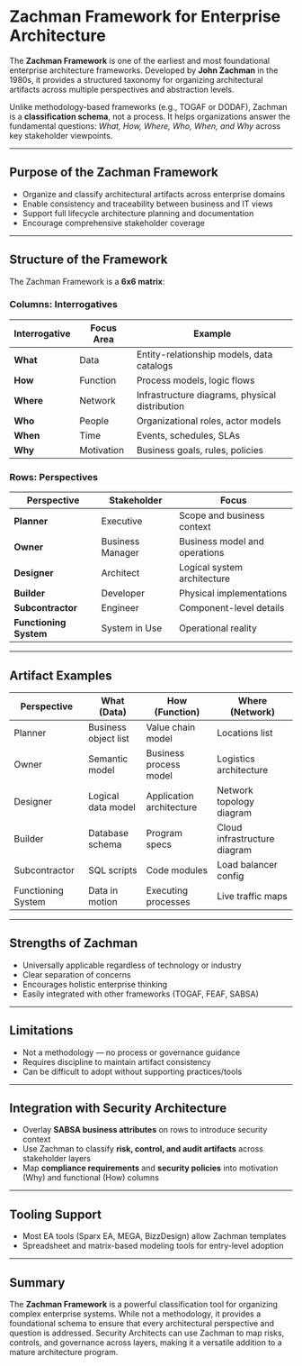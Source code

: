 # Zachman Framework for Enterprise Architecture

The **Zachman Framework** is one of the earliest and most foundational enterprise architecture frameworks. Developed by **John Zachman** in the 1980s, it provides a structured taxonomy for organizing architectural artifacts across multiple perspectives and abstraction levels.

Unlike methodology-based frameworks (e.g., TOGAF or DODAF), Zachman is a **classification schema**, not a process. It helps organizations answer the fundamental questions: *What, How, Where, Who, When, and Why* across key stakeholder viewpoints.

---

## Purpose of the Zachman Framework

- Organize and classify architectural artifacts across enterprise domains
- Enable consistency and traceability between business and IT views
- Support full lifecycle architecture planning and documentation
- Encourage comprehensive stakeholder coverage

---

## Structure of the Framework

The Zachman Framework is a **6x6 matrix**:

### Columns: Interrogatives
| Interrogative | Focus Area | Example |
|---------------|------------|---------|
| **What** | Data | Entity-relationship models, data catalogs |
| **How** | Function | Process models, logic flows |
| **Where** | Network | Infrastructure diagrams, physical distribution |
| **Who** | People | Organizational roles, actor models |
| **When** | Time | Events, schedules, SLAs |
| **Why** | Motivation | Business goals, rules, policies |

### Rows: Perspectives
| Perspective | Stakeholder | Focus |
|-------------|-------------|-------|
| **Planner** | Executive | Scope and business context |
| **Owner** | Business Manager | Business model and operations |
| **Designer** | Architect | Logical system architecture |
| **Builder** | Developer | Physical implementations |
| **Subcontractor** | Engineer | Component-level details |
| **Functioning System** | System in Use | Operational reality |

---

## Artifact Examples

| Perspective | What (Data) | How (Function) | Where (Network) |
|-------------|-------------|----------------|------------------|
| Planner | Business object list | Value chain model | Locations list |
| Owner | Semantic model | Business process model | Logistics architecture |
| Designer | Logical data model | Application architecture | Network topology diagram |
| Builder | Database schema | Program specs | Cloud infrastructure diagram |
| Subcontractor | SQL scripts | Code modules | Load balancer config |
| Functioning System | Data in motion | Executing processes | Live traffic maps |

---

## Strengths of Zachman

- Universally applicable regardless of technology or industry
- Clear separation of concerns
- Encourages holistic enterprise thinking
- Easily integrated with other frameworks (TOGAF, FEAF, SABSA)

---

## Limitations

- Not a methodology — no process or governance guidance
- Requires discipline to maintain artifact consistency
- Can be difficult to adopt without supporting practices/tools

---

## Integration with Security Architecture

- Overlay **SABSA business attributes** on rows to introduce security context
- Use Zachman to classify **risk, control, and audit artifacts** across stakeholder layers
- Map **compliance requirements** and **security policies** into motivation (Why) and functional (How) columns

---

## Tooling Support

- Most EA tools (Sparx EA, MEGA, BizzDesign) allow Zachman templates
- Spreadsheet and matrix-based modeling tools for entry-level adoption

---

## Summary

The **Zachman Framework** is a powerful classification tool for organizing complex enterprise systems. While not a methodology, it provides a foundational schema to ensure that every architectural perspective and question is addressed. Security Architects can use Zachman to map risks, controls, and governance across layers, making it a versatile addition to a mature architecture program.